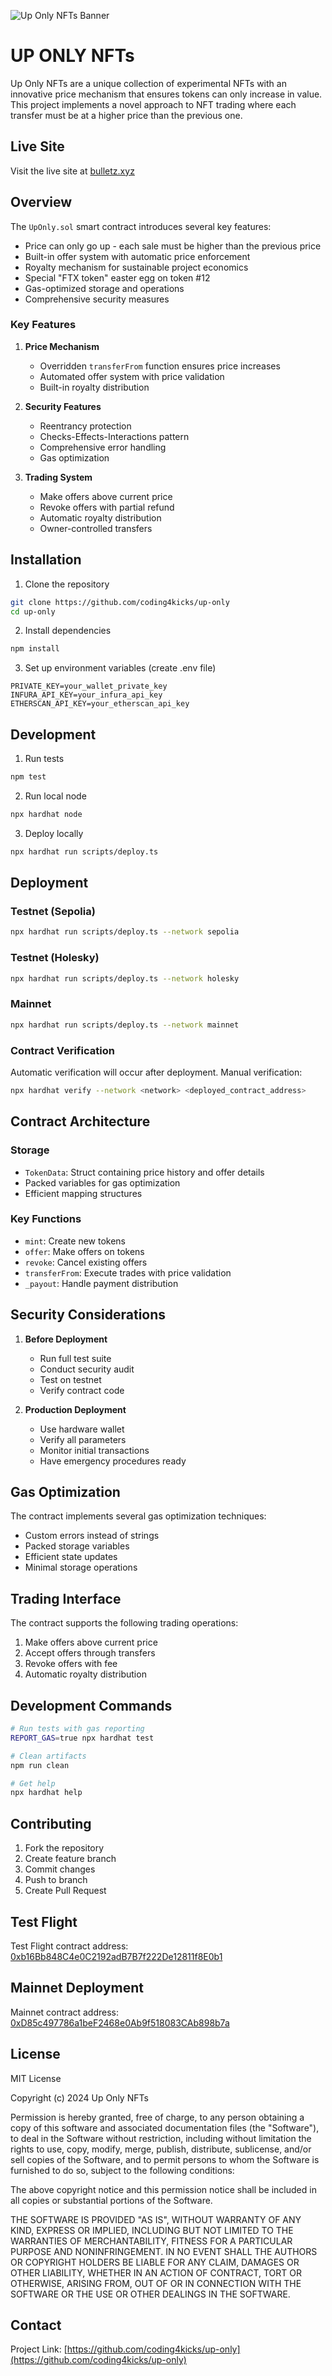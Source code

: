 ![Up Only NFTs Banner](./UpOnlyNFTs/assets/banner_image.png)

# UP ONLY NFTs

Up Only NFTs are a unique collection of experimental NFTs with an innovative price mechanism that ensures tokens can only increase in value. This project implements a novel approach to NFT trading where each transfer must be at a higher price than the previous one.

## Live Site

Visit the live site at [bulletz.xyz](https://www.bulletz.xyz/)

## Overview

The `UpOnly.sol` smart contract introduces several key features:

- Price can only go up - each sale must be higher than the previous price
- Built-in offer system with automatic price enforcement
- Royalty mechanism for sustainable project economics
- Special "FTX token" easter egg on token #12
- Gas-optimized storage and operations
- Comprehensive security measures

### Key Features

1. **Price Mechanism**

   - Overridden `transferFrom` function ensures price increases
   - Automated offer system with price validation
   - Built-in royalty distribution

2. **Security Features**

   - Reentrancy protection
   - Checks-Effects-Interactions pattern
   - Comprehensive error handling
   - Gas optimization

3. **Trading System**
   - Make offers above current price
   - Revoke offers with partial refund
   - Automatic royalty distribution
   - Owner-controlled transfers

## Installation

1. Clone the repository

```bash
git clone https://github.com/coding4kicks/up-only
cd up-only
```

2. Install dependencies

```bash
npm install
```

3. Set up environment variables (create .env file)

```env
PRIVATE_KEY=your_wallet_private_key
INFURA_API_KEY=your_infura_api_key
ETHERSCAN_API_KEY=your_etherscan_api_key
```

## Development

1. Run tests

```bash:README.md
npm test
```

2. Run local node

```bash
npx hardhat node
```

3. Deploy locally

```bash
npx hardhat run scripts/deploy.ts
```

## Deployment

### Testnet (Sepolia)

```bash
npx hardhat run scripts/deploy.ts --network sepolia
```

### Testnet (Holesky)

```bash
npx hardhat run scripts/deploy.ts --network holesky
```

### Mainnet

```bash
npx hardhat run scripts/deploy.ts --network mainnet
```

### Contract Verification

Automatic verification will occur after deployment. Manual verification:

```bash
npx hardhat verify --network <network> <deployed_contract_address>
```

## Contract Architecture

### Storage

- `TokenData`: Struct containing price history and offer details
- Packed variables for gas optimization
- Efficient mapping structures

### Key Functions

- `mint`: Create new tokens
- `offer`: Make offers on tokens
- `revoke`: Cancel existing offers
- `transferFrom`: Execute trades with price validation
- `_payout`: Handle payment distribution

## Security Considerations

1. **Before Deployment**

   - Run full test suite
   - Conduct security audit
   - Test on testnet
   - Verify contract code

2. **Production Deployment**
   - Use hardware wallet
   - Verify all parameters
   - Monitor initial transactions
   - Have emergency procedures ready

## Gas Optimization

The contract implements several gas optimization techniques:

- Custom errors instead of strings
- Packed storage variables
- Efficient state updates
- Minimal storage operations

## Trading Interface

The contract supports the following trading operations:

1. Make offers above current price
2. Accept offers through transfers
3. Revoke offers with fee
4. Automatic royalty distribution

## Development Commands

```bash
# Run tests with gas reporting
REPORT_GAS=true npx hardhat test

# Clean artifacts
npm run clean

# Get help
npx hardhat help
```

## Contributing

1. Fork the repository
2. Create feature branch
3. Commit changes
4. Push to branch
5. Create Pull Request

## Test Flight

Test Flight contract address: [0xb16Bb848C4e0C2192adB7B7f222De12811f8E0b1](https://sepolia.etherscan.io/address/0xb16Bb848C4e0C2192adB7B7f222De12811f8E0b1)

## Mainnet Deployment

Mainnet contract address: [0xD85c497786a1beF2468e0Ab9f518083CAb898b7a](https://etherscan.io/address/0xD85c497786a1beF2468e0Ab9f518083CAb898b7a)

## License

MIT License

Copyright (c) 2024 Up Only NFTs

Permission is hereby granted, free of charge, to any person obtaining a copy
of this software and associated documentation files (the "Software"), to deal
in the Software without restriction, including without limitation the rights
to use, copy, modify, merge, publish, distribute, sublicense, and/or sell
copies of the Software, and to permit persons to whom the Software is
furnished to do so, subject to the following conditions:

The above copyright notice and this permission notice shall be included in all
copies or substantial portions of the Software.

THE SOFTWARE IS PROVIDED "AS IS", WITHOUT WARRANTY OF ANY KIND, EXPRESS OR
IMPLIED, INCLUDING BUT NOT LIMITED TO THE WARRANTIES OF MERCHANTABILITY,
FITNESS FOR A PARTICULAR PURPOSE AND NONINFRINGEMENT. IN NO EVENT SHALL THE
AUTHORS OR COPYRIGHT HOLDERS BE LIABLE FOR ANY CLAIM, DAMAGES OR OTHER
LIABILITY, WHETHER IN AN ACTION OF CONTRACT, TORT OR OTHERWISE, ARISING FROM,
OUT OF OR IN CONNECTION WITH THE SOFTWARE OR THE USE OR OTHER DEALINGS IN THE
SOFTWARE.

## Contact

Project Link: [https://github.com/coding4kicks/up-only](https://github.com/coding4kicks/up-only)
